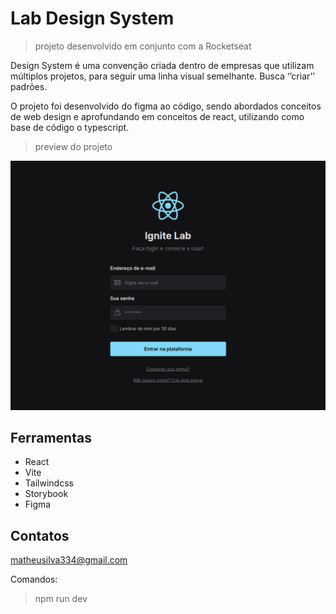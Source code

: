 # Lab Design System

> projeto desenvolvido em conjunto com a Rocketseat

Design System é uma convenção criada dentro de empresas que utilizam múltiplos projetos, para seguir uma linha visual semelhante. Busca ‘’criar’’ padrões.

O projeto foi desenvolvido do figma ao código, sendo abordados conceitos de web design e aprofundando em conceitos de react, utilizando como base de código o typescript.


> preview do projeto

![preview](/IgniteLab.png)

## Ferramentas
- React
- Vite
- Tailwindcss
- Storybook
- Figma

## Contatos
matheusilva334@gmail.com

Comandos:
> npm run dev